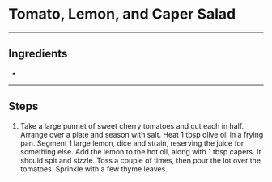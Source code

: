 # Tomato, Lemon, and Caper Salad


---

## Ingredients

* 

---

## Steps

1.  Take a large punnet of sweet cherry tomatoes and cut each in half. Arrange over a plate and season with salt. Heat 1 tbsp olive oil in a frying pan. Segment 1 large lemon, dice and strain, reserving the juice for something else. Add the lemon to the hot oil, along with 1 tbsp capers. It should spit and sizzle. Toss a couple of times, then pour the lot over the tomatoes. Sprinkle with a few thyme leaves.
